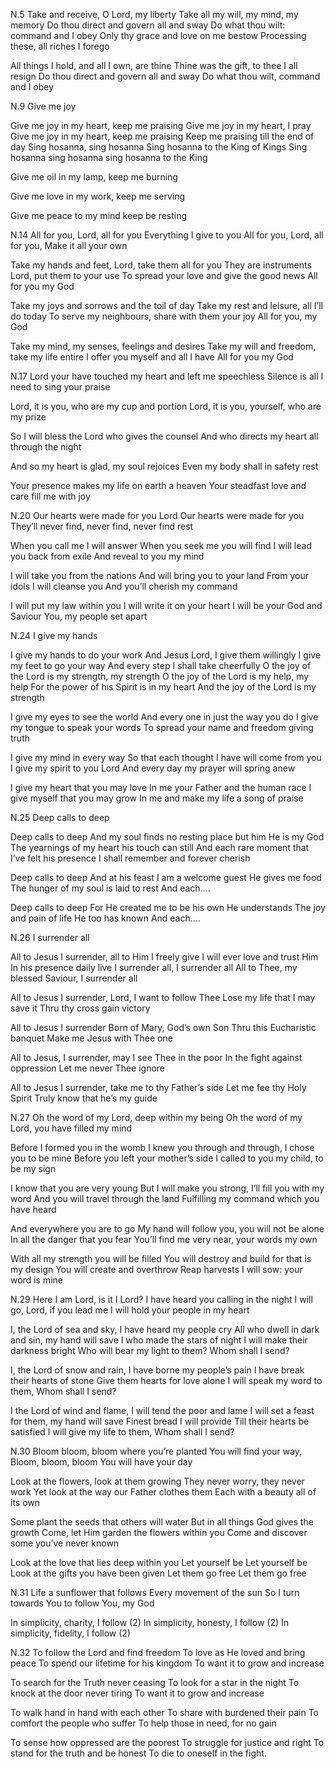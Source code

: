 N.5	
Take and receive, O Lord, my liberty
Take all my will, my mind, my memory
Do thou direct and govern all and sway
Do what thou wilt: command and I obey
Only thy grace and love on me bestow
Processing these, all riches I forego

All things I hold, and all I own, are thine
Thine was the gift, to thee I all resign
Do thou direct and govern all and sway
Do what thou wilt, command and I obey

N.9
Give me joy

Give me joy in my heart, keep me praising
Give me joy in my heart, I pray
Give me joy in my heart, keep me praising
Keep me praising till the end of day
Sing hosanna, sing hosanna
Sing hosanna to the King of Kings
Sing hosanna sing hosanna sing hosanna to the King

Give me oil in my lamp, keep me burning

Give me love in my work, keep me serving

Give me peace to my mind keep be resting

N.14
All for you, Lord, all for you
Everything I give to you
All for you, Lord, all for you, Make it all your own

Take my hands and feet, Lord, take them all for you
They are instruments Lord, put them to your use
To spread your love and give the good news
All for you my God

Take my joys and sorrows and the toil of day
Take my rest and leisure, all I’ll do today
To serve my neighbours, share with them your joy
All for you, my God

Take my mind, my senses, feelings and desires
Take my will and freedom, take my life entire
I offer you myself and all I have
All for you my God

N.17
Lord your have touched my heart and left me speechless
Silence is all I need to sing your praise

Lord, it is you, who are my cup and portion
Lord, it is you, yourself, who are my prize

So I will bless the  Lord who gives the counsel
And who directs my heart all through the night

And so my heart is glad, my soul rejoices
Even my body shall in safety rest

Your presence makes my life on earth a heaven
Your steadfast love and care fill me with joy

N.20
Our hearts were made for you Lord
Our hearts were made for you
They’ll never find, never find, never find rest

When you call me I will answer
When you seek me you will find
I will lead you back from exile
And reveal to you my mind

I will take you from the nations
And will bring you to your land
From your idols I will cleanse you
And you’ll cherish my command

I will put my law within  you
I will write it on your heart
I will be your God and Saviour
You, my people set apart

N.24
I give my hands

I give my hands to do your work
And Jesus Lord, I give them willingly
I give my feet to go your way
And every step I shall take cheerfully
O the joy of the Lord is my strength, my strength
O the joy of the Lord is my help, my help
For the power of his Spirit is in my heart
And the joy of the Lord is my strength

I give my eyes to see the world
And every one in just the way you do
I give my tongue to speak your words
To spread your name and freedom giving truth

I give my mind in every way
So that each thought I have will come from you
I give my spirit to you Lord
And every day my prayer will spring anew

I give my heart that you may love
In me your Father and the human race
I give myself that you may grow
In me and make my life a song of praise
	
N.25
Deep calls to deep

Deep calls to deep
And my soul finds no resting place but him
He is my God
The yearnings of my heart his touch can still
And each rare moment that I’ve felt his presence
I shall remember and forever cherish

Deep calls to deep
And at his feast I am a welcome guest
He gives me food
The hunger of my soul is laid to rest
And each….

Deep calls to deep
For He created me to be his own
He understands
The joy and pain of life He too has known
And each….

N.26
I surrender all

All to Jesus I surrender, all to Him I freely give
I will ever love and trust Him 
In his presence daily live
I surrender all, I surrender all
All to Thee, my blessed Saviour, I surrender all

All to Jesus I surrender, Lord, I want to follow Thee
Lose my life that I may save it
Thru thy cross gain victory

All to Jesus I surrender
Born of Mary, God’s own Son
Thru this Eucharistic banquet
Make me Jesus with Thee one

All to Jesus, I surrender, may I see Thee in the poor
In the fight against oppression
Let me never Thee ignore

All to Jesus I surrender, take me to thy Father’s side
Let me fee thy Holy Spirit
Truly know that he’s my guide 

N.27
Oh the word of my Lord, deep within my being
Oh the word of my Lord, you have filled my mind

Before I formed you in the womb
I knew you through and through, I chose you to be mine
Before you left your mother’s side
I called to you my child, to be my sign

I know that you are very young
But I will make you strong, I’ll fill you with my word
And you will travel through the land
Fulfilling my command which you have heard

And everywhere you are to go
My hand will follow you, you will not be alone
In all the danger that you fear
You’ll find me very near, your words my own

With all my strength you will be filled
You will destroy and build for that is my design
You will create and overthrow
Reap harvests I will sow: your word is mine

N.29
Here I am Lord, is it I Lord?
I have heard you calling in the night
I will go, Lord, if you lead me
I will hold your people in my heart

I, the Lord of sea and sky, I have heard my people cry
All who dwell in dark and sin, my hand will save
I who made the stars of night
I will make their darkness bright
Who will bear my light to them? Whom shall I send?

I, the Lord of snow and rain, I have borne my people’s pain
I have break their hearts of stone
Give them hearts for love alone
I will speak my word to them, Whom shall I send?

I the Lord of wind and flame, I will tend the poor and lame
I will set a feast for them, my hand will save
Finest bread I will provide
Till their hearts be satisfied
I will give my life to them, Whom shall I send?

N.30
Bloom bloom, bloom where you’re planted
You will find your way, Bloom, bloom, bloom
You will have your day

Look at the flowers, look at them growing
They never worry, they never work
Yet look at the way our Father clothes them
Each with a beauty all of its own

Some plant the seeds that others will water
But in all things God gives the growth
Come, let Him garden the flowers within you
Come and discover some you’ve never known

Look at the love that lies deep within you
Let yourself be Let yourself be
Look at the gifts you have been given
Let them go free Let them go free

N.31
Life a sunflower that follows
Every movement of the sun
So I turn towards You 
to follow You, my God

In simplicity, charity, I follow (2)
In simplicity, honesty, I follow (2)
In simplicity, fidelity, I follow (2)
	
N.32
To follow the Lord and find freedom
To love as He loved and bring peace
To spend our lifetime for his kingdom
To want it to grow and increase

To search for the Truth never ceasing
To look for a star in the night
To knock at the door never tiring
To want it to grow and increase

To walk hand in hand with each other
To share with burdened their pain
To comfort the people who suffer
To help those in need, for no gain

To sense how oppressed are the poorest
To struggle for justice and right
To stand for the truth and be honest
To die to oneself in the fight.